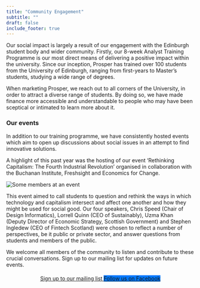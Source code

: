 ```yaml
---
title: "Community Engagement"
subtitle: ""
draft: false
include_footer: true
---
```


Our social impact is largely a result of our engagement with the Edinburgh student body and wider community. Firstly, our 8-week Analyst Training Programme is our most direct means of delivering a positive impact within the university. Since our inception, Prosper has trained over 100 students from the University of Edinburgh, ranging from first-years to Master’s students, studying a wide range of degrees.

When marketing Prosper, we reach out to all corners of the University, in order to attract a diverse range of students. By doing so, we have made finance more accessible and understandable to people who may have been sceptical or intimated to learn more about it.

### Our events

In addition to our training programme, we have consistently hosted events which aim to open up discussions about social issues in an attempt to find innovative solutions.

A highlight of this past year was the hosting of our event ‘Rethinking Capitalism: The Fourth Industrial Revolution’ organised in collaboration with the Buchanan Institute, Freshsight and Economics for Change.

![Some members at an event](/images/event.JPG)

This event aimed to call students to question and rethink the ways in which technology and capitalism intersect and affect one another and how they might be used for social good. Our four speakers, Chris Speed (Chair of Design Informatics), Lorrell Quinn (CEO of Sustainably), Uzma Khan (Deputy Director of Economic Strategy, Scottish Government) and Stephen Ingledew (CEO of Fintech Scotland) were chosen to reflect a number of perspectives, be it public or private sector, and answer questions from students and members of the public.

We welcome all members of the community to listen and contribute to these crucial conversations. Sign up to our mailing list for updates on future events.

<div style="width: wrap; margin: auto; text-align: center; margin: 20px 0px 20px;">

<a href="http://eepurl.com/dEBYnX">
<span class="button signup-button rounded secondary-btn raised" style="width: 250px; margin: auto; margin-top: 5px; margin-bottom: 5px;">
    Sign up to our mailing list
</span>
</a>

<a href="https://facebook.com/prospersocialfinance/">
<span class="button signup-button rounded secondary-btn raised" style="background: #0078ff; border: none; width: 250px; margin: auto; margin-top: 5px; margin-bottom: 5px;">
    Follow us on Facebook
</span>
</a>

</div>
